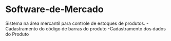 # Software-de-Mercado
Sistema na área mercantil para controle de estoques de produtos.
-Cadastramento do código de barras do produto
-Cadastramento dos dados do Produto
